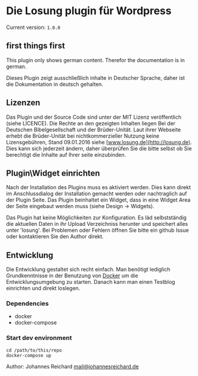 # Die Losung plugin für Wordpress

Current version: `1.0.0`

## first things first
This plugin only shows german content. Therefor the documentation is in german.

Dieses Plugin zeigt ausschließlich inhalte in Deutscher Sprache, daher ist die Dokumentation in 
deutsch gehalten.

## Lizenzen
Das Plugin und der Source Code sind unter der MIT Lizenz veröffentlich (siehe LICENCE). Die 
Rechte an den gezeigten Inhalten liegen Bei der Deutschen Bibelgesellschaft und der Brüder-Unität.
Laut ihrer Webseite erhebt die Brüder-Unität bei nichtkommerzieller Nutzung keine Lizensgebühren,
Stand 09.01.2016 siehe [www.losung.de](http://losung.de). Dies kann sich jederzeit ändern, daher
überprüfen Sie die bitte selbst ob Sie berechtigt die Inhalte auf Ihrer seite einzubinden.


## Plugin\Widget einrichten
Nach der Installation des Plugins muss es aktiviert werden. Dies kann direkt im Anschlussdialog
der Installation gemacht werden oder nachtraglich auf der Plugin Seite. Das Plugin beinhaltet
ein Widget, dass in eine Widget Area der Seite eingebaut werden muss (siehe Design -> Widgets).

Das Plugin hat keine Möglichkeiten zur Konfiguration. Es läd selbstständig die aktuellen Daten
in ihr Upload Verzeichniss herunter und speichert alles unter 'losung'. Bei Problemen oder Fehlern
öffnen Sie bitte ein github Issue oder kontaktieren Sie den Author direkt.

## Entwicklung

Die Entwicklung gestaltet sich recht einfach. Man benötigt lediglich Grundkenntnisse in der
Benutzung von [Docker](https://docs.docker.com/linux/) um die Entwicklungsumgebung zu starten.
Danach kann man einen Testblog einrichten und direkt loslegen.

### Dependencies
- docker
- docker-compose

### Start dev environment

    cd /path/to/this/repo
    docker-compose up


Author: Johannes Reichard <mail@johannesreichard.de>
